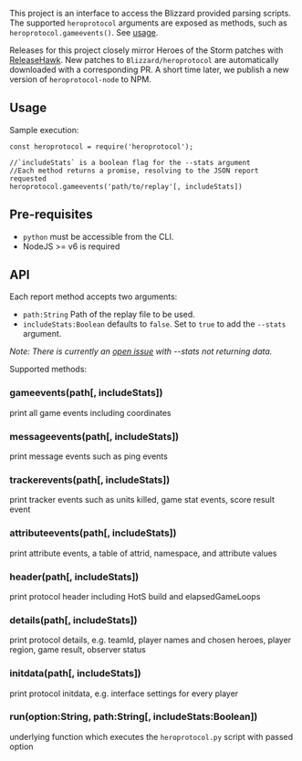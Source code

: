 This project is an interface to access the Blizzard provided parsing scripts. The supported `heroprotocol` arguments are exposed as methods, such as `heroprotocol.gameevents()`. See [usage](#usage).

Releases for this project closely mirror Heroes of the Storm patches with
[ReleaseHawk](https://github.com/Aquilio/releasehawk). New patches to `Blizzard/heroprotocol` are automatically downloaded with a corresponding PR. A short time later, we publish a new version of `heroprotocol-node` to NPM.

## Usage

Sample execution:

```
const heroprotocol = require('heroprotocol');

//`includeStats` is a boolean flag for the --stats argument
//Each method returns a promise, resolving to the JSON report requested
heroprotocol.gameevents('path/to/replay'[, includeStats])
```

## Pre-requisites

- `python` must be accessible from the CLI.
- NodeJS >= v6 is required

## API

Each report method accepts two arguments:

- `path:String` Path of the replay file to be used.
- `includeStats:Boolean` defaults to `false`. Set to `true` to add the `--stats` argument.

_Note: There is currently an [open issue](https://github.com/Blizzard/heroprotocol/issues/64) with --stats not returning data._

Supported methods:

### gameevents(path[, includeStats])

print all game events including coordinates

### messageevents(path[, includeStats])

print message events such as ping events

### trackerevents(path[, includeStats])

print tracker events such as units killed, game stat events, score result event

### attributeevents(path[, includeStats])

print attribute events, a table of attrid, namespace, and attribute values

### header(path[, includeStats])

print protocol header including HotS build and elapsedGameLoops

### details(path[, includeStats])

print protocol details, e.g. teamId, player names and chosen heroes, player region, game result, observer status

### initdata(path[, includeStats])

print protocol initdata, e.g. interface settings for every player

### run(option:String, path:String[, includeStats:Boolean])

underlying function which executes the `heroprotocol.py` script with passed option
